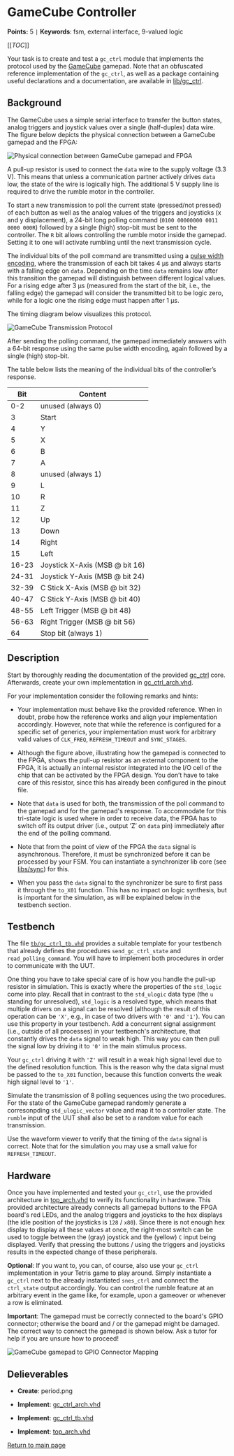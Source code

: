 
# GameCube Controller

**Points:** 5 `|` **Keywords**: fsm, external interface, 9-valued logic

[[_TOC_]]

Your task is to create and test a `gc_ctrl` module that implements the protocol used by the [GameCube](https://en.wikipedia.org/wiki/GameCube_controller) gamepad.
Note that an obfuscated reference implementation of the `gc_ctrl`, as well as a package containing useful declarations and a documentation, are available in [lib/gc_ctrl](../../../lib/gc_ctrl/doc.md).



## Background

The GameCube uses a simple serial interface to transfer the button states, analog triggers and joystick values over a single (half-duplex) data wire.
The figure below depicts the physical connection between a GameCube gamepad and the FPGA:


![Physical connection between GameCube gamepad and FPGA](.mdata/gc_connection.svg)

A pull-up resistor is used to connect the `data` wire to the supply voltage (3.3 V).
This means that unless a communication partner actively drives `data` low, the state of the wire is logically high.
The additional 5 V supply line is required to drive the rumble motor in the controller.


To start a new transmission to poll the current state (pressed/not pressed) of each button as well as the analog values of the triggers and joysticks (x and y displacement), a 24-bit long polling command (`0100 00000000 0011 0000 000R`) followed by a single (high) stop-bit must be sent to the controller.
The `R` bit allows controlling the rumble motor inside the gamepad.
Setting it to one will activate rumbling until the next transmission cycle.

The individual bits of the poll command are transmitted using a [pulse width encoding](https://en.wikipedia.org/wiki/Pulse-width_modulation), where the transmission of each bit takes 4 µs and always starts with a falling edge on `data`.
Depending on the time `data` remains low after this transition the gamepad will distinguish between different logical values.
For a rising edge after 3 µs (measured from the start of the bit, i.e., the falling edge) the gamepad will consider the transmitted bit to be logic zero, while for a logic one the rising edge must happen after 1 µs.

The timing diagram below visualizes this protocol.


![GameCube Transmission Protocol](.mdata/gc_timing.svg)

After sending the polling command, the gamepad immediately answers with a 64-bit response using the same pulse width encoding, again followed by a single (high) stop-bit.

The table below lists the meaning of the individual bits of the controller’s response.

| Bit   | Content            |
|-------|--------------------|
| 0-2   | unused (always 0)  |
| 3     | Start              |
| 4     | Y                  |
| 5     | X                  |
| 6     | B                  |
| 7     | A                  |
| 8     | unused (always 1)  |
| 9     | L                  |
| 10    | R                  |
| 11    | Z                  |
| 12    | Up                 |
| 13    | Down               |
| 14    | Right              |
| 15    | Left               |
| 16-23 | Joystick X-Axis (MSB @ bit 16)  |
| 24-31 | Joystick Y-Axis (MSB @ bit 24)  |
| 32-39 | C Stick X-Axis (MSB @ bit 32)    |
| 40-47 | C Stick Y-Axis (MSB @ bit 40)    |
| 48-55 | Left Trigger (MSB @ bit 48)      |
| 56-63 | Right Trigger (MSB @ bit 56)     |
| 64    | Stop bit (always 1)              |




## Description

Start by thoroughly reading the documentation of the provided [gc_ctrl](../../../lib/gc_ctrl/doc.md) core.
Afterwards, create your own implementation in [gc_ctrl_arch.vhd](src/gc_ctrl_arch.vhd).

For your implementation consider the following remarks and hints:

- Your implementation must behave like the provided reference.
  When in doubt, probe how the reference works and align your implementation accordingly.
  However, note that while the reference is configured for a specific set of generics, your implementation must work for arbitrary valid values of `CLK_FREQ`, `REFRESH_TIMEOUT` and `SYNC_STAGES`.

- Although the figure above, illustrating how the gamepad is connected to the FPGA, shows the pull-up resistor as an external component to the FPGA, it is actually an internal resistor integrated into the I/O cell of the chip that can be activated by the FPGA design.
  You don’t have to take care of this resistor, since this has already been configured in the pinout file.

- Note that `data` is used for both, the transmission of the poll command to the gamepad and for the gamepad's response.
  To accommodate for this tri-state logic is used where in order to receive data, the FPGA has to switch off its output driver (i.e., output ’Z’ on `data` pin) immediately after the end of the polling command.

- Note that from the point of view of the FPGA the `data` signal is asynchronous.
  Therefore, it must be synchronized before it can be processed by your FSM.
  You can instantiate a synchronizer lib core (see [libs/sync](../../../libs/sync/doc.md)) for this.

- When you pass the `data` signal to the synchronizer be sure to first pass it through the `to_X01` function.
  This has no impact on logic synthesis, but is important for the simulation, as will be explained below in the testbench section.




## Testbench

The file [`tb/gc_ctrl_tb.vhd`](tb/gc_ctrl_tb.vhd) provides a suitable template for your testbench that already defines the procedures `send_gc_ctrl_state` and `read_polling_command`.
You will have to implement both procedures in order to communicate with the UUT.

One thing you have to take special care of is how you handle the pull-up resistor in simulation.
This is exactly where the properties of the `std_logic` come into play.
Recall that in contrast to the `std_ulogic` data type (the `u` standing for unresolved), `std_logic` is a resolved type, which means that multiple drivers on a signal can be resolved (although the result of this operation can be `'X'`, e.g., in case of two drivers with `'0'` and `'1'`).
You can use this property in your testbench.
Add a concurrent signal assignment (i.e., outside of all processes) in your testbench's architecture, that constantly drives the `data` signal to weak high.
This way you can then pull the signal low by driving it to `'0'` in the main stimulus process.

Your `gc_ctrl` driving it with `'Z'` will result in a weak high signal level due to the defined resolution function.
This is the reason why the data signal must be passed to the `to_X01` function, because this function converts the weak high signal level to `'1'`.

Simulate the transmission of 8 polling sequences using the two procedures.
For the state of the GameCube gamepad randomly generate a corresonpding `std_ulogic_vector` value and map it to a controller state.
The `rumble` input of the UUT shall also be set to a random value for each transmission.

Use the waveform viewer to verify that the timing of the `data` signal is correct.
Note that for the simulation you may use a small value for `REFRESH_TIMEOUT`.




## Hardware

Once you have implemented and tested your `gc_ctrl`, use the provided architecture in [top_arch.vhd](top_arch.vhd) to verify its functionality in hardware.
This provided architecture already connects all gamepad buttons to the FPGA board's red LEDs, and the analog triggers and joysticks to the hex displays (the idle position of the joysticks is `128` / `x80`).
Since there is not enough hex display to display all these values at once, the right-most switch can be used to toggle between the (gray) joystick and the (yellow) `C` input being displayed.
Verify that pressing the buttons / using the triggers and joysticks results in the expected change of these peripherals.

**Optional**: If you want to, you can, of course, also use your `gc_ctrl` implementation in your Tetris game to play around.
Simply instantiate a `gc_ctrl` next to the already instantiated `snes_ctrl` and connect the `ctrl_state` output accordingly.
You can control the rumble feature at an arbitrary event in the game like, for example, upon a gameover or whenever a row is eliminated.

**Important**: The gamepad must be correctly connected to the board's GPIO connector; otherwise the board and / or the gamepad might be damaged.
The correct way to connect the gamepad is shown below.
Ask a tutor for help if you are unsure how to proceed!


![GameCube gamepad to GPIO Connector Mapping](.mdata/gpio_board_connector_pinout.svg)


## Delieverables

- **Create**: period.png

- **Implement**: [gc_ctrl_arch.vhd](src/gc_ctrl_arch.vhd)

- **Implement**: [gc_ctrl_tb.vhd](tb/gc_ctrl_tb.vhd)

- **Implement**: [top_arch.vhd](top_arch.vhd)


[Return to main page](../../../README.md)
